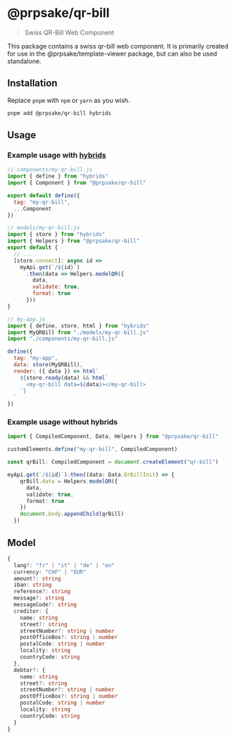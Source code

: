 # @prpsake/qr-bill

> Swiss QR-Bill Web Component

This package contains a swiss qr-bill web component. It is primarily created for use in the @prpsake/template-viewer package, but can also be used standalone.

## Installation

Replace `pnpm` with `npm` or `yarn` as you wish.
```bash
pnpm add @prpsake/qr-bill hybrids
```

## Usage

### Example usage with [hybrids](https://hybrids.js.org)

```javascript
// components/my-qr-bill.js
import { define } from "hybrids"
import { Component } from "@prpsake/qr-bill"

export default define({
  tag: "my-qr-bill",
  ...Component
})
```

```javascript
// models/my-qr-bill.js
import { store } from "hybrids"
import { Helpers } from "@prpsake/qr-bill"
export default {
  // ...
  [store.connect]: async id => 
    myApi.get(`/${id}`)
      .then(data => Helpers.modelQR({
        data,
        validate: true,
        format: true
      }))
}
```

```javascript
// my-app.js
import { define, store, html } from "hybrids"
import MyQRBill from "./models/my-qr-bill.js"
import "./components/my-qr-bill.js"

define({
  tag: "my-app",
  data: store(MyQRBill),
  render: ({ data }) => html`
    ${store.ready(data) && html`
      <my-qr-bill data=${data}></my-qr-bill>
    `}  
  `
})
```

### Example usage without hybrids

```typescript
import { CompiledComponent, Data, Helpers } from "@prpsake/qr-bill"

customElements.define("my-qr-bill", CompiledComponent)

const qrBill: CompiledComponent = document.createElement("qr-bill")

myApi.get(`/${id}`).then((data: Data.QrBillInit) => {
    qrBill.data = Helpers.modelQR({
      data,
      validate: true,
      format: true
    })
    document.body.appendChild(qrBill)
  })
```

## Model

```typescript 
{
  lang?: "fr" | "it" | "de" | "en"
  currency: "CHF" | "EUR"
  amount?: string
  iban: string
  reference?: string
  message?: string
  messageCode?: string
  creditor: {
    name: string
    street?: string
    streetNumber?: string | number
    postOfficeBox?: string | number
    postalCode: string | number
    locality: string
    countryCode: string
  },
  debtor?: {
    name: string
    street?: string
    streetNumber?: string | number
    postOfficeBox?: string | number
    postalCode: string | number
    locality: string
    countryCode: string
  }
}
```
